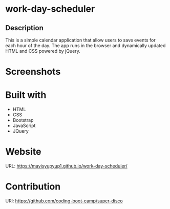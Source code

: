 # work-day-scheduler

## Description
This is a simple calendar application that allow users to save events for each hour of the day. The app runs in the browser and dynamically updated HTML and CSS powered by jQuery. 

# Screenshots

# Built with
* HTML
* CSS
* Bootstrap
* JavaScript
* JQuery

# Website
URL: https://mavisyupyup1.github.io/work-day-scheduler/

# Contribution
URl: https://github.com/coding-boot-camp/super-disco
